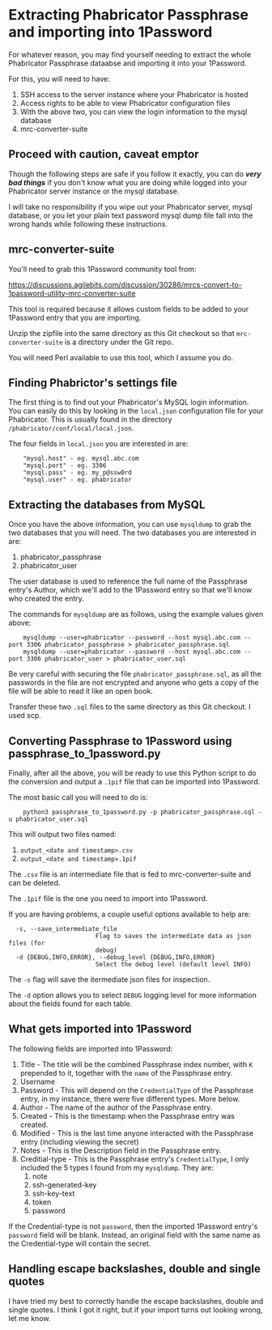 # Extracting Phabricator Passphrase and importing into 1Password

For whatever reason, you may find yourself needing to extract the whole Phabricator Passphrase dataabse and importing it into your 1Password.

For this, you will need to have:
1. SSH access to the server instance where your Phabricator is hosted
2. Access rights to be able to view Phabricator configuration files
3. With the above two, you can view the login information to the mysql database
4. mrc-converter-suite

## Proceed with caution, caveat emptor

Though the following steps are safe if you follow it exactly, you can do ***very bad things*** if you don't know what you are doing while logged into your Phabricator server instance or the mysql database.

I will take no responsibility if you wipe out your Phabricator server, mysql database, or you let your plain text password mysql dump file fall into the wrong hands while following these instructions. 

## mrc-converter-suite

You'll need to grab this 1Password community tool from: 

https://discussions.agilebits.com/discussion/30286/mrcs-convert-to-1password-utility-mrc-converter-suite

This tool is required because it allows custom fields to be added to your 1Password entry that you are importing.

Unzip the zipfile into the same directory as this Git checkout so that `mrc-converter-suite` is a directory under the Git repo.

You will need Perl available to use this tool, which I assume you do.

## Finding Phabrictor's settings file

The first thing is to find out your Phabricator's MySQL login information. You can easily do this by looking in the `local.json` configuration file for your Phabricator. This is usually found in the directory `/phabricator/conf/local/local.json`. 

The four fields in `local.json` you are interested in are:
```
    "mysql.host" - eg. mysql.abc.com
    "mysql.port" - eg. 3306
    "mysql.pass" - eg. my_p@ssw0rd
    "mysql.user" - eg. phabricator
```

## Extracting the databases from MySQL

Once you have the above information, you can use `mysqldump` to grab the two databases that you will need. The two databases you are interested in are:
1. phabricator_passphrase
2. phabricator_user

The user database is used to reference the full name of the Passphrase entry's Author, which we'll add to the 1Password entry so that we'll know who created the entry.

The commands for `mysqldump` are as follows, using the example values given above:
```
    mysqldump --user=phabricator --password --host mysql.abc.com --port 3306 phabricator_passphrase > phabricator_passphrase.sql
    mysqldump --user=phabricator --password --host mysql.abc.com --port 3306 phabricator_user > phabricator_user.sql
```

Be very careful with securing the file `phabricator_passphrase.sql`, as all the passwords in the file are not encrypted and anyone who gets a copy of the file will be able to read it like an open book.

Transfer these two `.sql` files to the same directory as this Git checkout. I used scp. 

## Converting Passphrase to 1Password using passphrase_to_1password.py

Finally, after all the above, you will be ready to use this Python script to do the conversion and output a `.1pif` file that can be imported into 1Password.

The most basic call you will need to do is:

```
    python3 passphrase_to_1password.py -p phabricator_passphrase.sql -u phabricator_user.sql
```

This will output two files named:
1. `output_<date and timestamp>.csv`
2. `output_<date and timestamp>.1pif`

The `.csv` file is an intermediate file that is fed to mrc-converter-suite and can be deleted. 

The `.1pif` file is the one you need to import into 1Password. 

If you are having problems, a couple useful options available to help are:
```
  -s, --save_intermediate_file
                        Flag to saves the intermediate data as json files (for
                        debug)
  -d {DEBUG,INFO,ERROR}, --debug_level {DEBUG,INFO,ERROR}
                        Select the debug level (default level INFO)
```

The `-s` flag will save the itermediate json files for inspection.

The `-d` option allows you to select `DEBUG` logging level for more information about the fields found for each table.

## What gets imported into 1Password

The following fields are imported into 1Password:
1. Title - The title will be the combined Passphrase index number, with `K` prepended to it, together with the `name` of the Passphrase entry.
2. Username
3. Password - This will depend on the `CredentialType` of the Passphrase entry, in my instance, there were five different types. More below.
4. Author - The name of the author of the Passphrase entry.
5. Created - This is the timestamp when the Passphrase entry was created. 
6. Modified - This is the last time anyone interacted with the Passphrase entry (including viewing the secret) 
7. Notes - This is the Description field in the Passphrase entry.
8. Creditial-type - This is the Passphrase entry's `CredentialType`, I only included the 5 types I found from my `mysqldump`. They are:
    1. note
    2. ssh-generated-key
    3. ssh-key-text
    4. token
    5. password

If the Credential-type is not `password`, then the imported 1Password entry's `password` field will be blank. Instead, an original field with the same name as the Credential-type will contain the secret. 

## Handling escape backslashes, double and single quotes

I have tried my best to correctly handle the escape backslashes, double and single quotes. I think I got it right, but if your import turns out looking wrong, let me know. 
